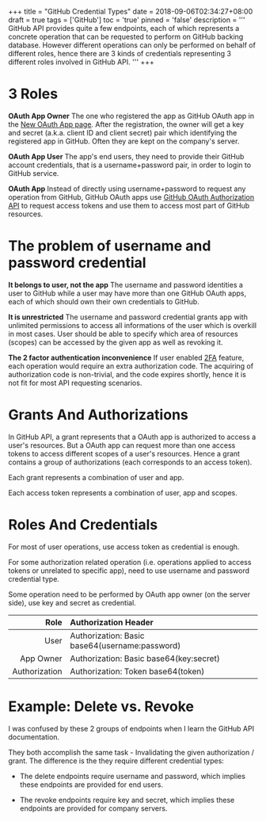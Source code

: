 +++
title       = "GitHub Credential Types"
date        = 2018-09-06T02:34:27+08:00
draft       = true
tags        = ['GitHub']
toc         = 'true'
pinned      = 'false'
description = '''
GitHub API provides quite a few endpoints, each of which represents a concrete
operation that can be requested to perform on GitHub backing database. However
different operations can only be performed on behalf of different roles, hence
there are 3 kinds of credentials representing 3 different roles involved in
GitHub API.
'''
+++

# 3 Roles

__OAuth App Owner__ The one who registered the app as GitHub OAuth app in the
[New OAuth App page]. After the registration, the owner will get a key and
secret (a.k.a. client ID and client secret) pair which identifying the
registered app in GitHub. Often they are kept on the company's server.

__OAuth App User__ The app's end users, they need to provide their GitHub
account credentials, that is a username+password pair, in order to login to
GitHub service.

__OAuth App__ Instead of directly using username+password to request any
operation from GitHub, GitHub OAuth apps use [GitHub OAuth Authorization API]
to request access tokens and use them to access most part of GitHub resources.




# The problem of username and password credential

__It belongs to user, not the app__ The username and password identities a user
to GitHub while a user may have more than one GitHub OAuth apps, each of which
should own their own credentials to GitHub.

__It is unrestricted__ The username and password credential grants app with
unlimited permissions to access all informations of the user which is overkill
in most cases. User should be able to specify which area of resources (scopes)
can be accessed by the given app as well as revoking it.

__The 2 factor authentication inconvenience__ If user enabled [2FA] feature,
each operation would require an extra authorization code. The acquiring of
authorization code is non-trivial, and the code expires shortly, hence it is
not fit for most API requesting scenarios.

# Grants And Authorizations

In GitHub API, a grant represents that a OAuth app is authorized to access a
user's resources. But a OAuth app can request more than one access tokens to
access different scopes of a user's resources. Hence a grant contains a group
of authorizations (each corresponds to an access token).

Each grant represents a combination of user and app.

Each access token represents a combination of user, app and scopes.

# Roles And Credentials

For most of user operations, use access token as credential is enough.

For some authorization related operation (i.e. operations applied to access
tokens or unrelated to specific app), need to use username and password
credential type.

Some operation need to be performed by OAuth app owner (on the server side),
use key and secret as credential.

| Role          | Authorization Header                           |
| ------------: | :--------------------------------------------- |
| User          | Authorization: Basic base64(username:password) |
| App Owner     | Authorization: Basic base64(key:secret)        |
| Authorization | Authorization: Token base64(token)             |

# Example: Delete vs. Revoke

I was confused by these 2 groups of endpoints when I learn the GitHub API
documentation.

They both accomplish the same task - Invalidating the given authorization /
grant. The difference is the they require different credential types:

- The delete endpoints require username and password, which implies these
  endpoints are provided for end users.

- The revoke endpoints require key and secret, which implies these endpoints
  are provided for company servers.


[New OAuth App page]: https://github.com/settings/applications/new
[2FA]: https://en.wikipedia.org/wiki/Multi-factor_authentication
[GitHub OAuth Authorization API]: https://developer.github.com/v3/oauth_authorizations
